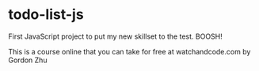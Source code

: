 # todo-list-js
First JavaScript project to put my new skillset to the test. BOOSH!

This is a course online that you can take for free at watchandcode.com by Gordon Zhu
